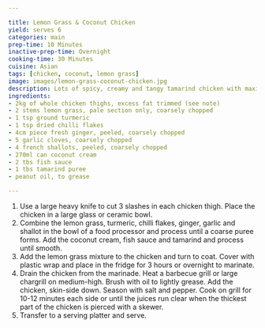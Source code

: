 ```yaml
---

title: Lemon Grass & Coconut Chicken
yield: serves 6
categories: main
prep-time: 10 Minutes
inactive-prep-time: Overnight
cooking-time: 30 Minutes
cuisine: Asian
tags: [chicken, coconut, lemon grass]
image: images/lemon-grass-coconut-chicken.jpg
description: Lots of spicy, creamy and tangy tamarind chicken with maximum flavour.
ingredients:
- 2kg of whole chicken thighs, excess fat trimmed (see note)
- 2 stems lemon grass, pale section only, coarsely chopped
- 1 tsp ground turmeric
- 1 tsp dried chilli flakes
- 4cm piece fresh ginger, peeled, coarsely chopped
- 5 garlic cloves, coarsely chopped
- 4 french shallots, peeled, coarsely chopped
- 270ml can coconut cream
- 2 tbs fish sauce
- 1 tbs tamarind puree
- peanut oil, to grease

---
```




1. Use a large heavy knife to cut 3 slashes in each chicken thigh. Place the chicken in a large glass or ceramic bowl.
2. Combine the lemon grass, turmeric, chilli flakes, ginger, garlic and shallot in the bowl of a food processor and process until a coarse puree forms. Add the coconut cream, fish sauce and tamarind and process until smooth.
3. Add the lemon grass mixture to the chicken and turn to coat. Cover with plastic wrap and place in the fridge for 3 hours or overnight to marinate.
4. Drain the chicken from the marinade. Heat a barbecue grill or large chargrill on medium-high. Brush with oil to lightly grease. Add the chicken, skin-side down. Season with salt and pepper. Cook on grill for 10-12 minutes each side or until the juices run clear when the thickest part of the chicken is pierced with a skewer.
5. Transfer to a serving platter and serve.
